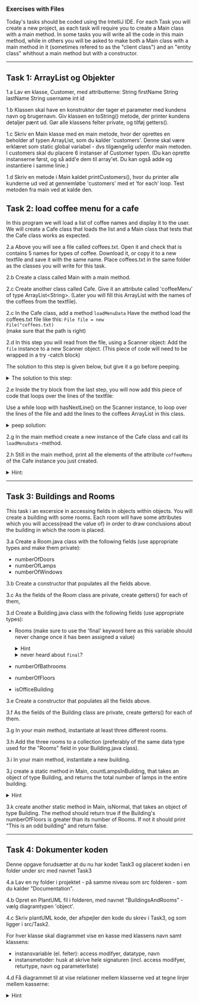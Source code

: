 ### Exercises with Files
Today's tasks should be coded using the IntelliJ IDE. For each Task you will create a new project, as each task will require you to create a Main class with a main method.
In some tasks you will write all the code in this main method, while in others you will be asked to make both a Main class with a main method in it (sometimes refered to as the "client class") and an "entity class" whithout a main method but with a constructor. 

---
## Task 1: ArrayList og Objekter

1.a Lav en klasse, Customer, med attributterne:
String firstName
String lastName
String username
int id

1.b Klassen skal have en konstruktor der tager et parameter med kundens navn og brugernavn. Giv klassen en toString() metode, der printer kundens detaljer pænt ud. Gør alle klassens felter private, og tilføj getters().

1.c Skriv en Main klasse med en main metode, hvor der oprettes en beholder af typen ArrayList, som du kalder 'customers'. Denne skal være erklæret som static global variabel - dvs tilgængelig udenfor main metoden. I customers skal du placere 6 instanser af Customer typen. 
(Du kan oprette instanserne først, og så add'e dem til array'et. Du kan også adde og instantiere i samme linie.)

1.d Skriv en metode i Main kaldet printCustomers(), hvor du printer alle kunderne ud ved at gennemløbe 'customers' med et ’for each’ loop. Test metoden fra main ved at kalde den.






## Task 2: load coffee menu for a cafe
In this program we will load a list of coffee names and display it to the user. We will create a Cafe class that loads the list and a Main class that tests that the Cafe class works as expected.

2.a Above you will see a file called coffees.txt. Open it and check that is contains 5 names for types of coffee. Download it, or copy it to a new textfile and save it with the same name. Place coffees.txt in the same folder as the classes you will write for this task.

2.b Create a class called Main with a main method. 

2.c Create another class called Cafe. Give it an attribute called 'coffeeMenu' of type ArrayList\<String\>. 
(Later you will fill this ArrayList with the names of the coffees from the textfile).


2.c In the Cafe class, add a method <code>loadMenuData</code> 
Have the method load the coffees.txt file like this:
<code>File file = new File("coffees.txt) </code>  
(make sure that the path is right)


2.d In this step you will read from the file, using a Scanner object: Add the <code>file</code> instance to a new Scanner object. (This piece of code will need to be wrapped in a try -catch block)

The solution to this step is given below, but give it a go before peeping.
<details>
  <summary> The solution to this step:
  </summary>
  <code>try {

         Scanner scan = new Scanner(file); 

     }catch(FileNotFoundException e){

        System.out.println("File not found. Check path and filename");  

      }
</code>
</details>


2.e Inside the try block from the last step, you will now add this piece of code that loops over the lines of the textfile:


Use a while loop with hasNextLine() on the Scanner instance, to loop over the lines of the file and add the lines to the coffees ArrayList in this class.
<details>
  <summary> peep solution:
  </summary>
<code>

  while(scan.hasNextLine()){

        coffeeMenu.add(scan.nextLine());

  }

</code>      
</details>

2.g In the main method create a new instance of the Cafe class and call its <code>loadMenuData</code> -method.

2.h Still in the main method, print all the elements of the  attribute <code>coffeeMenu</code> of the Cafe instance you just created.
<details>
  <summary> Hint:</summary>
  you should use a for loop, and in the body of the loop use the <code>get()</code> method of ArrayList, to get hold of the item before printing it.  
</details>



---
## Task 3: Buildings and Rooms
This task i an excersice in accessing fields in objects within objects. You will create a building with some rooms. Each room will have some attributes which you will access(read the value of) in order to draw conclusions about the building in which the room is placed.

3.a Create a Room.java class with the following fields (use appropriate types and make them private): 
- numberOfDoors
- numberOfLamps
- numberOfWindows

3.b Create a constructor that populates all the fields above.

3.c As the fields of the Room class are private, create getters() for each of them, 

3.d Create a Building.java class with the following fields (use appropriate types):
- Rooms (make sure to use the \'final\' keyword here as this variable should never change once it has been assigned a value)
   <details>
        <summary>
          Hint  
        </summary>
        This should be a datatype that can hold multiple objects of type Room.
    </details>

   <details>
        <summary>never heard about  <code>final</code>?
        </summary>
         <a href="https://www.geeksforgeeks.org/final-keyword-in-java/">read about the final keyword</a>
    </details>
- numberOfBathrooms
- numberOfFloors
- isOfficeBuilding

3.e Create a constructor that populates all the fields above. 

3.f As the fields of the Building class are private, create getters() for each of them.
    
3.g In your main method, instantiate at least three different rooms. 

3.h Add the three rooms to a collection (preferably of the same data type used for the "Rooms" field in your Building.java class).

3.i In your main method, instantiate a new building.

3.j create a static method in Main, countLampsInBuilding, that takes an object of type Building, and returns the total number of lamps in the entire building.
 <details>
        <summary>
           Hint
        </summary>
         You will need to have a loop in the body of the method that looks at each room in the building to add the number of laps in each room.
    </details>

3.k create another static method in Main, isNormal, that takes an object of type Building. The method should return true if the Building's numberOfFloors is greater than its number of Rooms. If not it should print "This is an odd building" and return false.


---

## Task 4: Dokumenter koden
Denne opgave forudsætter at du nu har kodet Task3 og placeret koden i en folder under src med navnet Task3

4.a Lav en ny folder i projektet - på samme niveau som src folderen - som du kalder "Documentation".  

4.b Opret en PlantUML fil i folderen, med navnet "BuildingsAndRooms" - vælg diagramtypen 'object'.

4.c Skriv plantUML kode, der afspejler den kode du skrev i Task3, og som ligger i src/Task2. 

For hver klasse skal diagrammet vise en kasse med klassens navn samt klassens:
 -  instansvariable (el. felter): access modifyer, datatype, navn
 -  instansmetoder: husk at skrive hele signaturen (incl. access modifyer, returtype, navn og parameterliste)
 
4.d Få diagrammet til at vise relationer mellem klasserne ved at tegne linjer mellem kasserne:
 <details>
        <summary>
           Hint
        </summary>
         Et 'has-a' relationship vises sådan her:
          <code>Building *-- Room</code> <br>
         <i>(En bil har en motor)</i>
    </details>

